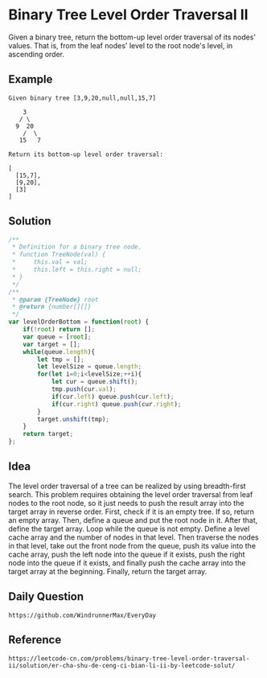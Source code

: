 # Binary Tree Level Order Traversal II
Given a binary tree, return the bottom-up level order traversal of its nodes' values. That is, from the leaf nodes' level to the root node's level, in ascending order.

## Example

```
Given binary tree [3,9,20,null,null,15,7]

    3
   / \
  9  20
    /  \
   15   7
   
Return its bottom-up level order traversal:

[
  [15,7],
  [9,20],
  [3]
]
```

## Solution

```javascript
/**
 * Definition for a binary tree node.
 * function TreeNode(val) {
 *     this.val = val;
 *     this.left = this.right = null;
 * }
 */
/**
 * @param {TreeNode} root
 * @return {number[][]}
 */
var levelOrderBottom = function(root) {
    if(!root) return [];
    var queue = [root];
    var target = [];
    while(queue.length){
        let tmp = [];
        let levelSize = queue.length;
        for(let i=0;i<levelSize;++i){
            let cur = queue.shift();
            tmp.push(cur.val);
            if(cur.left) queue.push(cur.left);
            if(cur.right) queue.push(cur.right);
        }
        target.unshift(tmp);
    }
    return target;
};
```

## Idea
The level order traversal of a tree can be realized by using breadth-first search. This problem requires obtaining the level order traversal from leaf nodes to the root node, so it just needs to push the result array into the target array in reverse order. First, check if it is an empty tree. If so, return an empty array. Then, define a queue and put the root node in it. After that, define the target array. Loop while the queue is not empty. Define a level cache array and the number of nodes in that level. Then traverse the nodes in that level, take out the front node from the queue, push its value into the cache array, push the left node into the queue if it exists, push the right node into the queue if it exists, and finally push the cache array into the target array at the beginning. Finally, return the target array.

## Daily Question

```
https://github.com/WindrunnerMax/EveryDay
```

## Reference

```
https://leetcode-cn.com/problems/binary-tree-level-order-traversal-ii/solution/er-cha-shu-de-ceng-ci-bian-li-ii-by-leetcode-solut/
```
```
